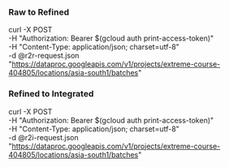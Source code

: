 ### Raw to Refined
curl -X POST \
    -H "Authorization: Bearer $(gcloud auth print-access-token)" \
    -H "Content-Type: application/json; charset=utf-8" \
    -d @r2r-request.json \
    "https://dataproc.googleapis.com/v1/projects/extreme-course-404805/locations/asia-south1/batches"

### Refined to Integrated
curl -X POST \
    -H "Authorization: Bearer $(gcloud auth print-access-token)" \
    -H "Content-Type: application/json; charset=utf-8" \
    -d @r2i-request.json \
    "https://dataproc.googleapis.com/v1/projects/extreme-course-404805/locations/asia-south1/batches"
